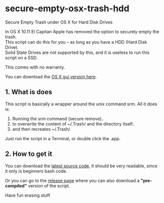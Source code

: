 # secure-empty-osx-trash-hdd
Secure Empty Trash under OS X for Hard Disk Drives

In OS X 10.11 El Capitan Apple has removed the option to securely empty the trash.   
This script can do this for you – as long as you have a HDD (Hard Disk Drive).   
Solid State Drives are not supported by this, and it is useless to run this script on a SSD.  

This comes with no warranty.   

You can download the [OS X gui version here](https://github.com/3vincent/secure-empty-osx-trash-hdd/releases).

## 1. What is does

This script is basically a wrapper around the unix command srm. All it does is: 

1) Running the srm command (secure remove)..  
2) to overwrite the content of ~/.Trash/ and the directory itself..  
3) and then recreates ~/.Trash/  

Just run the script in a Terminal, or double click the .app.  


## 2. How to get it

You can download the [latest source code](https://github.com/3vincent/secure-empty-osx-trash-hdd/archive/master.zip), it should be very readable, since it only is beginners bash code. 

Or you can go to the [release page](https://github.com/3vincent/secure-empty-osx-trash-hdd/releases) where you can also download a **"pre-compiled"** version of the script. 

Have fun erasing stuff
